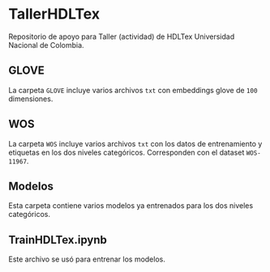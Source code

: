 # TallerHDLTex
Repositorio de apoyo para Taller (actividad) de HDLTex Universidad Nacional de Colombia.

## GLOVE
La carpeta `GLOVE` incluye varios archivos `txt` con embeddings glove de `100` dimensiones.

## WOS
La carpeta `WOS` incluye varios archivos `txt` con los datos de entrenamiento y etiquetas en los dos niveles categóricos. Corresponden con el dataset `WOS-11967`.

## Modelos
Esta carpeta contiene varios modelos ya entrenados para los dos niveles categóricos.

## TrainHDLTex.ipynb
Este archivo se usó para entrenar los modelos.
